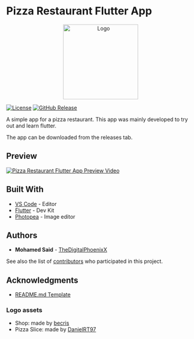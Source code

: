 # Pizza Restaurant Flutter App

<p align="center">
  <img src="assets\icons\logo.png" alt="Logo" height="200" width="200"/>
</p>

[![License][license-image]][license-url]
[![GitHub Release][github_release_badge]][github_release_link]

A simple app for a pizza restaurant. This app was mainly developed to try out and learn flutter.

The app can be downloaded from the releases tab.

## Preview

[![Pizza Restaurant Flutter App Preview Video](https://img.youtube.com/vi/tqwTJ57xfUs/0.jpg)](https://www.youtube.com/watch?v=tqwTJ57xfUs)

## Built With

* [VS Code](https://code.visualstudio.com/) - Editor
* [Flutter](https://flutter.dev/) - Dev Kit
* [Photopea](https://www.photopea.com/) - Image editor

## Authors

* **Mohamed Said** - [TheDigitalPhoenixX](https://github.com/TheDigitalPhoenixX)

See also the list of [contributors](CONTRIBUTORS.md) who participated in this project.

## Acknowledgments

* [README.md Template](https://gist.github.com/PurpleBooth/109311bb0361f32d87a2)

### Logo assets

* Shop: made by [becris](https://www.flaticon.com/authors/becris)
* Pizza Slice: made by [DanielRT97](https://www.iconfinder.com/DanielRT97)

[license-image]: https://img.shields.io/badge/License-MIT-brightgreen.svg
[license-url]: https://opensource.org/licenses/MIT

[github_release_badge]: https://img.shields.io/github/v/release/TheDigitalPhoenixX/PizzaRestaurantFlutterApp.svg?style=flat&include_prereleases
[github_release_link]: https://github.com/TheDigitalPhoenixX/PizzaRestaurantFlutterApp/releases
